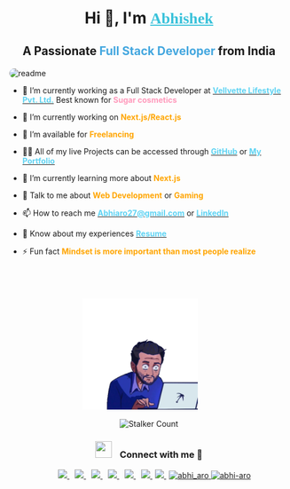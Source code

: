 <h1 align="center">
	Hi 👋, I'm
	<a href="https://abhi-aro.tech" style="color:#3AC2DA;">
		<span style="font-family:georgia,garamond,serif;">
        	Abhishek
    	</span>
	</a>
</h1>

<h2 align="center">
    A Passionate
    <span style="color:#44A7DF;">
		Full Stack Developer
	</span>
    from India 
</h2>

<img align="center" style="border-radius:40px;" src="./Readme/Readme.gif" alt="readme" />

<br/>

- 🏦 I’m currently working as a Full Stack Developer at
  [<span style="color:#5ED3F3;">**Vellvette Lifestyle Pvt. Ltd.**</span>](https://in.sugarcosmetics.com/)
  Best known for
  <span style="color:#F9B">
  **Sugar cosmetics**
  </span>

- 🌱 I’m currently working on
  <span style="color:orange;">
  **Next.js/React.js**
  </span>

- 🤝 I’m available for
  <span style="color:orange;">
  **Freelancing**
  </span>

- 👨‍💻 All of my live Projects can be accessed through
  [<span style="color:#5ED3F3;">**GitHub**</span>](https://github.com/abhi-aro/)
  or
  [<span style="color:#5ED3F3;">**My Portfolio**</span>](https://abhi-aro.tech/)

- 🌱 I’m currently learning more about
  <span style="color:orange;">
  **Next.js**
  </span>

- 💬 Talk to me about
  <span style="color:orange;">
  **Web Development**
  </span>
  or
  <span style="color:orange;">
  **Gaming**
  </span>

- 📫 How to reach me
  [<span style="color:#5ED3F3;">**Abhiaro27@gmail.com**</span>](mailto:abhiaro27@gmail.com)
  or
  [<span style="color:#5ED3F3;">**LinkedIn**</span>](https://www.linkedin.com/in/abhi-aro/)

- 📄 Know about my experiences
  [<span style="color:#5ED3F3;">**Resume**</span>](./Readme/resume.pdf)

- ⚡ Fun fact
  <span style="color:orange;">
  **Mindset is more important than most people realize**
  </span>

<div style="position:relative" align="center">
	<h2 style="position:relative; top:70px;">Visitors</h2>
	<img style="position:relative; left:-16px" height="200px" alt="GIF" src="./Readme/giphy.webp">

![Stalker Count](https://profile-counter.glitch.me/abhi-aro/count.svg)

</div>

<h3 align="center" >
	<img src="https://media.giphy.com/media/iY8CRBdQXODJSCERIr/giphy.gif" width="30" height="30" style="margin-right: 10px;">
	Connect with me 🤝
</h3>

<p align="center">
	<div align="center"  class="icons-social" style="margin-left: 10px;">
        <a style="margin-left: 10px;"  target="_blank" href="https://www.linkedin.com/in/abhi-aro/">
			<img src="https://img.icons8.com/doodle/40/000000/linkedin--v2.png">
		</a>
        <a style="margin-left: 10px;" target="_blank" href="https://github.com/abhi-aro">
			<img src="https://img.icons8.com/doodle/40/000000/github--v1.png">
		</a>
		<a style="margin-left: 10px;" target="_blank" href="https://stackoverflow.com/users/16891050/abhi-aro">
			<img src="https://img.icons8.com/external-tal-revivo-color-tal-revivo/40/000000/external-stack-overflow-is-a-question-and-answer-site-for-professional-logo-color-tal-revivo.png">
		</a>
	   <a style="margin-left: 10px;" target="_blank" href="https:abhi-aro.tech">
			<img src="https://img.icons8.com/external-sketchy-juicy-fish/0.6x/external-blog-online-services-sketchy-sketchy-juicy-fish.png">
		</a>
        <a style="margin-left: 10px;" target="_blank" href="https://instagram.com/abhi_aro_ra">
			<img src="https://img.icons8.com/doodle/40/000000/instagram-new--v2.png">
		</a>
		<a style="margin-left: 10px;" target="_blank" href="https://twitter.com/cmplx_dev">
			<img src="https://img.icons8.com/doodle/1x/twitter-squared--v2.png">
		</a>
		<a style="margin-left: 5px;" target="_blank" href="https://abhi-aro.tech/assets/pdf/Abhishek%20CV.pdf">
			<img src="https://img.icons8.com/plasticine/0.5x/resume.png">
		</a>
		<a style="margin-left: 5px;" target="_blank" href="https://www.hackerrank.com/abhi_aro">
			<img src="https://raw.githubusercontent.com/rahuldkjain/github-profile-readme-generator/master/src/images/icons/Social/hackerrank.svg" alt="abhi_aro" height="50"/>
		</a>
		<a href="https://www.leetcode.com/abhi-aro" target="_blank">
			<img src="https://raw.githubusercontent.com/rahuldkjain/github-profile-readme-generator/master/src/images/icons/Social/leet-code.svg" alt="abhi-aro" height="45" width="70px"/>
		</a>
	</div>
</p>
